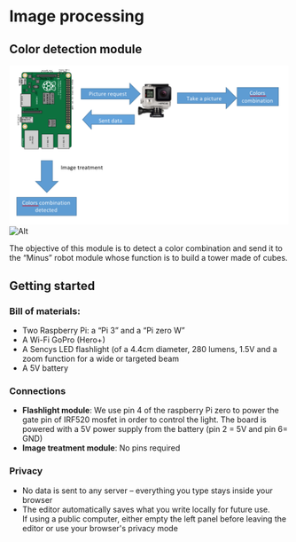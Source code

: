 # Image processing
## Color detection module
![z](/Pictures/image1.png)
![Alt](url)

The objective of this module is to detect a color combination and send it to the “Minus” robot module whose function is to build a tower made of cubes.

## Getting started

### Bill of materials: 

- Two Raspberry Pi: a “Pi 3” and a “Pi zero W”
- A Wi-Fi GoPro (Hero+)
- A Sencys LED flashlight (of a 4.4cm diameter, 280 lumens, 1.5V and a zoom function for a wide or targeted beam
- A 5V battery 


### Connections

- **Flashlight module**: We use pin 4 of the raspberry Pi zero to power the gate pin of IRF520 mosfet in order to control the light. The board is powered with a 5V power supply from the battery (pin 2 = 5V and pin 6= GND)
- **Image treatment module**: No pins required  

### Privacy

- No data is sent to any server – everything you type stays inside your browser
- The editor automatically saves what you write locally for future use.  
  If using a public computer, either empty the left panel before leaving the editor or use your browser's privacy mode
